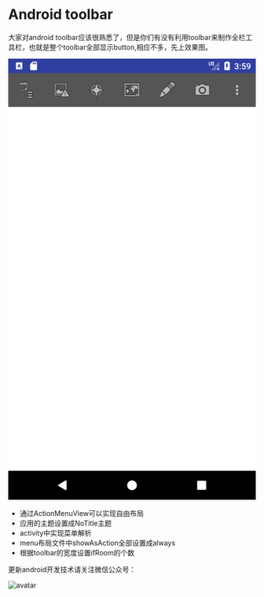 # Android toolbar

大家对android toolbar应该很熟悉了，但是你们有没有利用toolbar来制作全栏工具栏，也就是整个toolbar全部显示button,相应不多，先上效果图。

![avatar](images/1.png)

- 通过ActionMenuView可以实现自由布局
- 应用的主题设置成NoTitle主题
- activity中实现菜单解析
- menu布局文件中showAsAction全部设置成always
- 根据toolbar的宽度设置ifRoom的个数

更新android开发技术请关注微信公众号：

![avatar](images/wechat.png)
